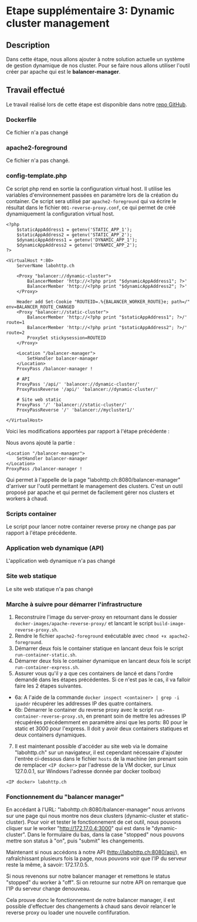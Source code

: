 # Etape supplémentaire 3: Dynamic cluster management
## Description
Dans cette étape, nous allons ajouter à notre solution actuelle un système de gestion dynamique de nos cluster. Pour se faire nous allons utiliser l'outil créer par apache qui est le **balancer-manager**.

## Travail effectué
Le travail réalisé lors de cette étape est disponible dans notre [repo GitHub](https://github.com/gollgot/RES_HTTPInfra/tree/fb-dynamic-configuration).

### Dockerfile
Ce fichier n'a pas changé

### apache2-foreground
Ce fichier n'a pas changé.

### config-template.php
Ce script php rend en sortie la configuration virtual host. Il utilise les variables d'environnement passées en paramètre lors de la création du container. Ce script sera utilisé par `apache2-foreground` qui va écrire le résultat dans le fichier `001-reverse-proxy.conf`, ce qui permet de créé dynamiquement la configuration virtual host.
```
<?php
	$staticAppAddress1 = getenv('STATIC_APP_1');
	$staticAppAddress2 = getenv('STATIC_APP_2');
	$dynamicAppAddress1 = getenv('DYNAMIC_APP_1');
	$dynamicAppAddress2 = getenv('DYNAMIC_APP_2');
?>

<VirtualHost *:80>
	ServerName labohttp.ch

	<Proxy "balancer://dynamic-cluster">
		BalancerMember 'http://<?php print "$dynamicAppAddress1"; ?>'
		BalancerMember 'http://<?php print "$dynamicAppAddress2"; ?>'
	</Proxy>
	
	Header add Set-Cookie "ROUTEID=.%{BALANCER_WORKER_ROUTE}e; path=/" env=BALANCER_ROUTE_CHANGED
	<Proxy "balancer://static-cluster">
		BalancerMember 'http://<?php print "$staticAppAddress1"; ?>/' route=1
		BalancerMember 'http://<?php print "$staticAppAddress2"; ?>/' route=2
		ProxySet stickysession=ROUTEID
	</Proxy>

	<Location "/balancer-manager">
		SetHandler balancer-manager
	</Location>
	ProxyPass /balancer-manager !

	# API
	ProxyPass '/api/' 'balancer://dynamic-cluster/'
	ProxyPassReverse '/api/' 'balancer://dynamic-cluster/'

	# Site web static
	ProxyPass '/' 'balancer://static-cluster/'
	ProxyPassReverse '/' 'balancer://mycluster1/'
	
</VirtualHost>
```
Voici les modifications apportées par rapport à l'étape précédente :

Nous avons ajouté la partie :
```
<Location "/balancer-manager">
	SetHandler balancer-manager
</Location>
ProxyPass /balancer-manager !
```

Qui permet à l'appelle de la page "labohttp.ch:8080/balancer-manager" d'arriver sur l'outil permettant le management des clusters. C'est un outil proposé par apache et qui permet de facilement gérer nos clusters et workers à chaud.

### Scripts container
Le script pour lancer notre container reverse proxy ne change pas par rapport à l'étape précédente.

### Application web dynamique (API)
L'application web dynamique n'a pas changé

### Site web statique
Le site web statique n'a pas changé

### Marche à suivre pour démarrer l'infrastructure
1. Reconstruire l'image du server-proxy en retournant dans le dossier `docker-images/apache-reverse-proxy/` et lancant le script `build-image-reverse-proxy.sh`.
2. Rendre le fichier `apache2-foreground` exécutable avec `chmod +x apache2-foreground`.
3. Démarrer deux fois le container statique en lancant deux fois le script `run-container-static.sh`.
4. Démarrer deux fois le container dynamique en lancant deux fois le script `run-container-express.sh`.
5. Assurer vous qu'il y a que ces containers de lancé et dans l'ordre demandé dans les étapes précédentes. Si ce n'est pas le cas, il va falloir faire les 2 étapes suivantes.
- 6a: A l'aide de la commande `docker inspect <container> | grep -i ipaddr` récupérer les addresses IP des quatre containers.
- 6b: Démarrer le container du reverse proxy avec le script `run-container-reverse-proxy.sh`, en prenant soin de mettre les adresses IP récupérées précédemment en paramètre ainsi que les ports: 80 pour le static et 3000 pour l'express. Il doit y avoir deux containers statiques et deux containers dynamiques.
7. Il est maintenant possible d'accéder au site web via le domaine "labohttp.ch" sur un navigateur, il est cependant nécessaire d'ajouter l'entrée ci-dessous dans le fichier `hosts` de la machine (en prenant soin de remplacer `<IP docker>` par l'adresse de la VM docker, sur Linux 127.0.0.1, sur Windows l'adresse donnée par docker toolbox)
```
<IP docker> labohttp.ch
```

### Fonctionnement du "balancer manager"
En accédant à l'URL: "labohttp.ch:8080/balancer-manager" nous arrivons sur une page qui nous montre nos deux clusters (dynamic-cluster et static-cluster). Pour voir et tester le fonctionnement de cet outil, nous pouvons cliquer sur le worker "http://172.17.0.4:3000" qui est dans le "dynamic-cluster". Dans le formulaire du bas, dans la case "stopped" nous pouvons mettre son status à "on", puis "submit" les changements. 

Maintenant si nous accédons à notre API (http://labohttp.ch:8080/api/), en rafraîchissant plusieurs fois la page, nous pouvons voir que l'IP du serveur reste la même, à savoir: 172.17.0.5.

Si nous revenons sur notre balancer manager et remettons le status "stopped" du worker à "off". Si on retourne sur notre API on remarque que l'IP du serveur change denouveau.

Cela prouve donc le fonctionnement de notre balancer manager, il est possible d'effectuer des changements à chaud sans devoir relancer le reverse proxy ou loader une nouvelle confifuration.